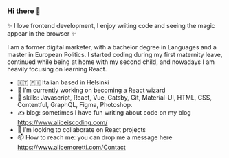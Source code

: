### Hi there 👋

✨ I love frontend development, I enjoy writing code and seeing the magic appear in the browser ✨ 

I am a former digital marketer, with a bachelor degree in Languages and a master in European Politics.
I started coding during my first maternity leave, continued while being at home with my second child, and nowadays I am heavily focusing on learning React. 

- 🇮🇹 🇫🇮  Italian based in Helsinki
- 🔭 I’m currently working on becoming a React wizard
- 🌱 skills: Javascript, React, Vue, Gatsby, Git, Material-UI, HTML, CSS, Contentful, GraphQL, Figma, Photoshop.
- ✍️ blog: sometimes I have fun writing about code on my blog https://www.aliceiscoding.com/
- 👯 I’m looking to collaborate on React projects
- 📫 How to reach me: you can drop me a message here https://www.alicemoretti.com/Contact


